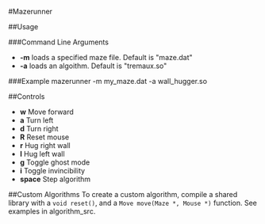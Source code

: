 #Mazerunner

##Usage

###Command Line Arguments
- **-m** loads a specified maze file.  Default is "maze.dat"
- **-a** loads an algoithm.  Default is "tremaux.so"

###Example
mazerunner -m my_maze.dat -a wall_hugger.so

##Controls
- **w** Move forward
- **a** Turn left
- **d** Turn right
- **R** Reset mouse 
- **r** Hug right wall
- **l** Hug left wall
- **g** Toggle ghost mode
- **i** Toggle invincibility
- **space** Step algorithm

##Custom Algorithms
To create a custom algorithm, compile a 
shared library with a `void reset()`,
and a `Move move(Maze *, Mouse *)` function.
See examples in algorithm_src.

